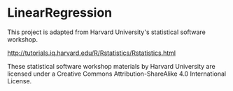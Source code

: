 # LinearRegression
This project is adapted from Harvard University's statistical software workshop.

http://tutorials.iq.harvard.edu/R/Rstatistics/Rstatistics.html

These statistical software workshop materials by Harvard University are licensed 
under a Creative Commons Attribution-ShareAlike 4.0 International License.


